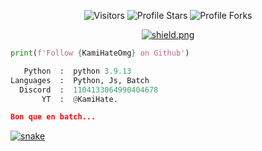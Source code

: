 <p align="center"><img src="https://gpvc.arturio.dev/KamiHateOmg" alt="Visitors"></a>
<img src="https://img.shields.io/badge/dynamic/json?&label=Total%20Stars&color=bb2527&style=flat&style=for-the-badge&query=%24.stars&url=https://api.github-star-counter.workers.dev/user/KamiHateOmg" alt="Profile Stars"></a>
<img src="https://img.shields.io/badge/dynamic/json?&label=Total%20Forks&color=bb2527&style=flat&style=for-the-badge&query=%24.forks&url=https://api.github-star-counter.workers.dev/user/KamiHateOmg" alt="Profile Forks"></a>
<p align="center"><a href="[https://discord.gg/S7sb24pCzn](https://discord.gg/xehtBNwd4w)" target="_blank"><img src="https://discordapp.com/api/guilds/1079152298581819513/widget.png?style=shield" alt="shield.png"></a></p></p>

```python
print(f'Follow {KamiHateOmg} on Github')
```

```python
   Python  :  python 3.9.13
Languages  :  Python, Js, Batch
  Discord  :  1104133064990404678
       YT  :  @KamiHate.
```

```json
Bon que en batch...
```

<a href="https://discord.gg/xehtBNwd4w" target="_blank"><img src="https://github.com/KamiHateOmg/README.md/blob/output/github-contribution-grid-snake.svg" alt="snake"></a>
